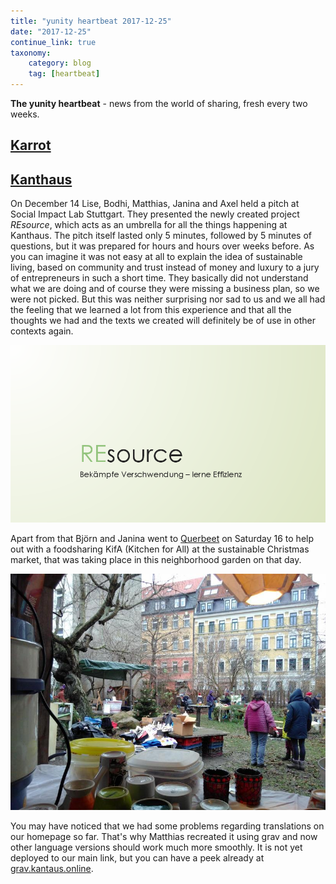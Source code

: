 ```yaml
---
title: "yunity heartbeat 2017-12-25"
date: "2017-12-25"
continue_link: true
taxonomy:
    category: blog
    tag: [heartbeat]
---
```


**The yunity heartbeat** - news from the world of sharing, fresh every two weeks.

## [Karrot](https://karrot.world)

## [Kanthaus](https://kanthaus.online)

On December 14 Lise, Bodhi, Matthias, Janina and Axel held a pitch at Social Impact Lab Stuttgart. They presented the newly created project _REsource_, which acts as an umbrella for all the things happening at Kanthaus. The pitch itself lasted only 5 minutes, followed by 5 minutes of questions, but it was prepared for hours and hours over weeks before. As you can imagine it was not easy at all to explain the idea of sustainable living, based on community and trust instead of money and luxury to a jury of entrepreneurs in such a short time. They basically did not understand what we are doing and of course they were missing a business plan, so we were not picked. But this was neither surprising nor sad to us and we all had the feeling that we learned a lot from this experience and that all the thoughts we had and the texts we created will definitely be of use in other contexts again.

![](resourcePresi.png)

Apart from that Björn and Janina went to [Querbeet]() on Saturday 16 to help out with a foodsharing KifA (Kitchen for All) at the sustainable Christmas market, that was taking place in this neighborhood garden on that day.

![](0querbeet.jpg)

You may have noticed that we had some problems regarding translations on our homepage so far. That's why Matthias recreated it using grav and now other language versions should work much more smoothly. It is not yet deployed to our main link, but you can have a peek already at [grav.kantaus.online](https://grav.kanthaus.online).
